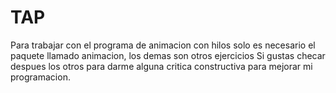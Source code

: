 # TAP

Para trabajar con el programa de animacion con hilos solo es necesario el paquete llamado animacion, los demas son otros ejercicios
Si gustas checar despues los otros para darme alguna critica constructiva para mejorar mi programacion. 

